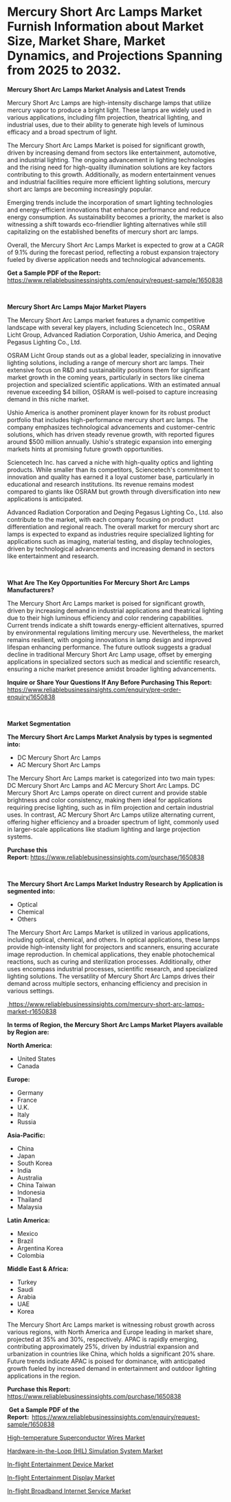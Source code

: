 <p><h1>Mercury Short Arc Lamps Market Furnish Information about Market Size, Market Share, Market Dynamics, and Projections Spanning from 2025 to 2032.</h1></p><p><strong>Mercury Short Arc Lamps Market Analysis and Latest Trends</strong></p>
<p><p>Mercury Short Arc Lamps are high-intensity discharge lamps that utilize mercury vapor to produce a bright light. These lamps are widely used in various applications, including film projection, theatrical lighting, and industrial uses, due to their ability to generate high levels of luminous efficacy and a broad spectrum of light.</p><p>The Mercury Short Arc Lamps Market is poised for significant growth, driven by increasing demand from sectors like entertainment, automotive, and industrial lighting. The ongoing advancement in lighting technologies and the rising need for high-quality illumination solutions are key factors contributing to this growth. Additionally, as modern entertainment venues and industrial facilities require more efficient lighting solutions, mercury short arc lamps are becoming increasingly popular.</p><p>Emerging trends include the incorporation of smart lighting technologies and energy-efficient innovations that enhance performance and reduce energy consumption. As sustainability becomes a priority, the market is also witnessing a shift towards eco-friendlier lighting alternatives while still capitalizing on the established benefits of mercury short arc lamps. </p><p>Overall, the Mercury Short Arc Lamps Market is expected to grow at a CAGR of 9.1% during the forecast period, reflecting a robust expansion trajectory fueled by diverse application needs and technological advancements.</p></p>
<p><strong>Get a Sample PDF of the Report:&nbsp;</strong> <a href="https://www.reliablebusinessinsights.com/enquiry/request-sample/1650838?utm_campaign=63&utm_medium=2&utm_source=Github&utm_content=ia&utm_term=23032025&utm_id=mercury-short-arc-lamps">https://www.reliablebusinessinsights.com/enquiry/request-sample/1650838</a></p>
<p>&nbsp;</p>
<p><strong>Mercury Short Arc Lamps Major Market Players</strong></p>
<p><p>The Mercury Short Arc Lamps market features a dynamic competitive landscape with several key players, including Sciencetech Inc., OSRAM Licht Group, Advanced Radiation Corporation, Ushio America, and Deqing Pegasus Lighting Co., Ltd. </p><p>OSRAM Licht Group stands out as a global leader, specializing in innovative lighting solutions, including a range of mercury short arc lamps. Their extensive focus on R&D and sustainability positions them for significant market growth in the coming years, particularly in sectors like cinema projection and specialized scientific applications. With an estimated annual revenue exceeding $4 billion, OSRAM is well-poised to capture increasing demand in this niche market.</p><p>Ushio America is another prominent player known for its robust product portfolio that includes high-performance mercury short arc lamps. The company emphasizes technological advancements and customer-centric solutions, which has driven steady revenue growth, with reported figures around $500 million annually. Ushio's strategic expansion into emerging markets hints at promising future growth opportunities.</p><p>Sciencetech Inc. has carved a niche with high-quality optics and lighting products. While smaller than its competitors, Sciencetech's commitment to innovation and quality has earned it a loyal customer base, particularly in educational and research institutions. Its revenue remains modest compared to giants like OSRAM but growth through diversification into new applications is anticipated.</p><p>Advanced Radiation Corporation and Deqing Pegasus Lighting Co., Ltd. also contribute to the market, with each company focusing on product differentiation and regional reach. The overall market for mercury short arc lamps is expected to expand as industries require specialized lighting for applications such as imaging, material testing, and display technologies, driven by technological advancements and increasing demand in sectors like entertainment and research.</p></p>
<p>&nbsp;</p>
<p><strong>What Are The Key Opportunities For Mercury Short Arc Lamps Manufacturers?</strong></p>
<p><p>The Mercury Short Arc Lamps market is poised for significant growth, driven by increasing demand in industrial applications and theatrical lighting due to their high luminous efficiency and color rendering capabilities. Current trends indicate a shift towards energy-efficient alternatives, spurred by environmental regulations limiting mercury use. Nevertheless, the market remains resilient, with ongoing innovations in lamp design and improved lifespan enhancing performance. The future outlook suggests a gradual decline in traditional Mercury Short Arc Lamp usage, offset by emerging applications in specialized sectors such as medical and scientific research, ensuring a niche market presence amidst broader lighting advancements.</p></p>
<p><strong>Inquire or Share Your Questions If Any Before Purchasing This Report:</strong> <a href="https://www.reliablebusinessinsights.com/enquiry/pre-order-enquiry/1650838?utm_campaign=63&utm_medium=2&utm_source=Github&utm_content=ia&utm_term=23032025&utm_id=mercury-short-arc-lamps">https://www.reliablebusinessinsights.com/enquiry/pre-order-enquiry/1650838</a></p>
<p>&nbsp;</p>
<p><strong>Market Segmentation</strong></p>
<p><strong>The Mercury Short Arc Lamps Market Analysis by types is segmented into:</strong></p>
<p><ul><li>DC Mercury Short Arc Lamps</li><li>AC Mercury Short Arc Lamps</li></ul></p>
<p><p>The Mercury Short Arc Lamps market is categorized into two main types: DC Mercury Short Arc Lamps and AC Mercury Short Arc Lamps. DC Mercury Short Arc Lamps operate on direct current and provide stable brightness and color consistency, making them ideal for applications requiring precise lighting, such as in film projection and certain industrial uses. In contrast, AC Mercury Short Arc Lamps utilize alternating current, offering higher efficiency and a broader spectrum of light, commonly used in larger-scale applications like stadium lighting and large projection systems.</p></p>
<p><strong>Purchase this Report:&nbsp;</strong><a href="https://www.reliablebusinessinsights.com/purchase/1650838?utm_campaign=63&utm_medium=2&utm_source=Github&utm_content=ia&utm_term=23032025&utm_id=mercury-short-arc-lamps">https://www.reliablebusinessinsights.com/purchase/1650838</a></p>
<p>&nbsp;</p>
<p><strong>The Mercury Short Arc Lamps Market Industry Research by Application is segmented into:</strong></p>
<p><ul><li>Optical</li><li>Chemical</li><li>Others</li></ul></p>
<p><p>The Mercury Short Arc Lamps Market is utilized in various applications, including optical, chemical, and others. In optical applications, these lamps provide high-intensity light for projectors and scanners, ensuring accurate image reproduction. In chemical applications, they enable photochemical reactions, such as curing and sterilization processes. Additionally, other uses encompass industrial processes, scientific research, and specialized lighting solutions. The versatility of Mercury Short Arc Lamps drives their demand across multiple sectors, enhancing efficiency and precision in various settings.</p></p>
<p><a href="https://www.reliablebusinessinsights.com/mercury-short-arc-lamps-market-r1650838?utm_campaign=63&utm_medium=2&utm_source=Github&utm_content=ia&utm_term=23032025&utm_id=mercury-short-arc-lamps">&nbsp;https://www.reliablebusinessinsights.com/mercury-short-arc-lamps-market-r1650838</a></p>
<p><strong>In terms of Region, the Mercury Short Arc Lamps Market Players available by Region are:</strong></p>
<p>
    <p> <strong> North America: </strong>
        <ul>
            <li>United States</li>
            <li>Canada</li>
        </ul>
        </p> 
    <p> <strong> Europe: </strong>
        <ul>
            <li>Germany</li>
            <li>France</li>
            <li>U.K.</li>
            <li>Italy</li>
            <li>Russia</li>
        </ul>
        </p> 
    <p> <strong> Asia-Pacific: </strong>
        <ul>
            <li>China</li>
            <li>Japan</li>
            <li>South Korea</li>
            <li>India</li>
            <li>Australia</li>
            <li>China Taiwan</li>
            <li>Indonesia</li>
            <li>Thailand</li>
            <li>Malaysia</li>
        </ul>
        </p> 
    <p> <strong> Latin America: </strong>
        <ul>
            <li>Mexico</li>
            <li>Brazil</li>
            <li>Argentina Korea</li>
            <li>Colombia</li>
        </ul>
        </p> 
    <p> <strong> Middle East & Africa: </strong>
        <ul>
            <li>Turkey</li>
            <li>Saudi</li>
            <li>Arabia</li>
            <li>UAE</li>
            <li>Korea</li>
        </ul>
    </p>
    </p>
<p><p>The Mercury Short Arc Lamps market is witnessing robust growth across various regions, with North America and Europe leading in market share, projected at 35% and 30%, respectively. APAC is rapidly emerging, contributing approximately 25%, driven by industrial expansion and urbanization in countries like China, which holds a significant 20% share. Future trends indicate APAC is poised for dominance, with anticipated growth fueled by increased demand in entertainment and outdoor lighting applications in the region.</p></p>
<p><strong>Purchase this Report: </strong><a href="https://www.reliablebusinessinsights.com/purchase/1650838?utm_campaign=63&utm_medium=2&utm_source=Github&utm_content=ia&utm_term=23032025&utm_id=mercury-short-arc-lamps">https://www.reliablebusinessinsights.com/purchase/1650838</a></p>
<p>&nbsp;<strong>Get a Sample PDF of the Report:&nbsp;&nbsp;</strong><a href="https://www.reliablebusinessinsights.com/enquiry/request-sample/1650838?utm_campaign=63&utm_medium=2&utm_source=Github&utm_content=ia&utm_term=23032025&utm_id=mercury-short-arc-lamps">https://www.reliablebusinessinsights.com/enquiry/request-sample/1650838</a></p>
<p><strong></strong></p>
<p><p><a href="https://github.com/jemmysolin5k/Market-Research-Report-List-1/blob/main/high-temperature-superconductor-wires-market.md?utm_campaign=63&utm_medium=2&utm_source=Github&utm_content=ia&utm_term=23032025&utm_id=mercury-short-arc-lamps">High-temperature Superconductor Wires Market</a></p><p><a href="https://github.com/rubiogruis0p/Market-Research-Report-List-1/blob/main/hardware-in-the-loop-hil-simulation-system-market.md?utm_campaign=63&utm_medium=2&utm_source=Github&utm_content=ia&utm_term=23032025&utm_id=mercury-short-arc-lamps">Hardware-in-the-Loop (HIL) Simulation System Market</a></p><p><a href="https://github.com/aoutefjovene00/Market-Research-Report-List-1/blob/main/in-flight-entertainment-device-market.md?utm_campaign=63&utm_medium=2&utm_source=Github&utm_content=ia&utm_term=23032025&utm_id=mercury-short-arc-lamps">In-flight Entertainment Device Market</a></p><p><a href="https://github.com/sokurgleyde/Market-Research-Report-List-1/blob/main/in-flight-entertainment-display-market.md?utm_campaign=63&utm_medium=2&utm_source=Github&utm_content=ia&utm_term=23032025&utm_id=mercury-short-arc-lamps">In-flight Entertainment Display Market</a></p><p><a href="https://github.com/chlihakwatsi/Market-Research-Report-List-1/blob/main/in-flight-broadband-internet-service-market.md?utm_campaign=63&utm_medium=2&utm_source=Github&utm_content=ia&utm_term=23032025&utm_id=mercury-short-arc-lamps">In-flight Broadband Internet Service Market</a></p></p>
